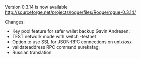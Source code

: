 Version 0.3.14 is now available
http://sourceforge.net/projects/rogue/files/Rogue/rogue-0.3.14/

Changes:
* Key pool feature for safer wallet backup
Gavin Andresen:
* TEST network mode with switch -testnet
* Option to use SSL for JSON-RPC connections on unix/osx
* validateaddress RPC command
eurekafag:
* Russian translation
